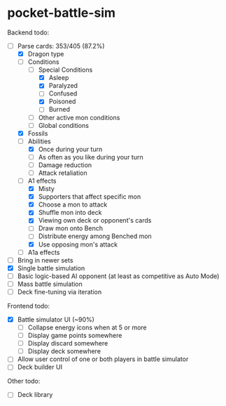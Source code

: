 # pocket-battle-sim

Backend todo:

- [ ] Parse cards: 353/405 (87.2%)
  - [x] Dragon type
  - [ ] Conditions
    - [ ] Special Conditions
      - [x] Asleep
      - [x] Paralyzed
      - [ ] Confused
      - [x] Poisoned
      - [ ] Burned
    - [ ] Other active mon conditions
    - [ ] Global conditions
  - [x] Fossils
  - [ ] Abilities
    - [x] Once during your turn
    - [ ] As often as you like during your turn
    - [ ] Damage reduction
    - [ ] Attack retaliation
  - [ ] A1 effects
    - [x] Misty
    - [x] Supporters that affect specific mon
    - [x] Choose a mon to attack
    - [x] Shuffle mon into deck
    - [x] Viewing own deck or opponent's cards
    - [ ] Draw mon onto Bench
    - [ ] Distribute energy among Benched mon
    - [x] Use opposing mon's attack
  - [ ] A1a effects
- [ ] Bring in newer sets
- [x] Single battle simulation
- [ ] Basic logic-based AI opponent (at least as competitive as Auto Mode)
- [ ] Mass battle simulation
- [ ] Deck fine-tuning via iteration

Frontend todo:

- [x] Battle simulator UI (~90%)
  - [ ] Collapse energy icons when at 5 or more
  - [ ] Display game points somewhere
  - [ ] Display discard somewhere
  - [ ] Display deck somewhere
- [ ] Allow user control of one or both players in battle simulator
- [ ] Deck builder UI

Other todo:

- [ ] Deck library
